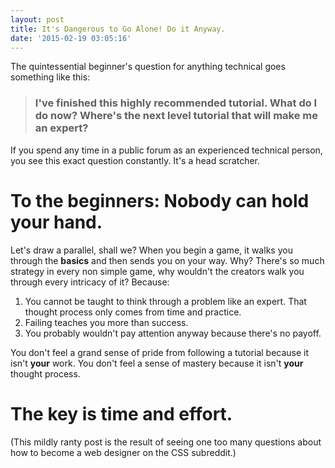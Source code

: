 ```yaml
---
layout: post
title: It's Dangerous to Go Alone! Do it Anyway.
date: '2015-02-19 03:05:16'
---
```


The quintessential beginner's question for anything technical goes something like this:

> ### I've finished this highly recommended tutorial. What do I do now? Where's the next level tutorial that will make me an expert?

If you spend any time in a public forum as an experienced technical person, you see this exact question constantly. It's a head scratcher.

# To the beginners: Nobody can hold your hand.

Let's draw a parallel, shall we? When you begin a game, it walks you through the **basics** and then sends you on your way. Why? There's so much strategy in every non simple game, why wouldn't the creators walk you through every intricacy of it? Because:

1. You cannot be taught to think through a problem like an expert. That thought process only comes from time and practice.
2. Failing teaches you more than success.
3. You probably wouldn't pay attention anyway because there's no payoff.

You don't feel a grand sense of pride from following a tutorial because it isn't **your** work. You don't feel a sense of mastery because it isn't **your** thought process.

# The key is time and effort.

(This mildly ranty post is the result of seeing one too many questions about how to become a web designer on the CSS subreddit.)
